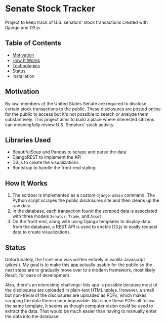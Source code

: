# Senate Stock Tracker
Project to keep track of U.S. senators' stock transactions created with Django and D3.js.



## Table of Contents
* [Motivation](https://github.com/antidipyramid/stocks/tree/master#motivation)
* [How It Works](https://github.com/antidipyramid/stocks#how-it-works)
* [Technologies](https://github.com/antidipyramid/stocks#libraries-used)
* [Status](https://github.com/antidipyramid/stocks#status)
* Installation

## Motivation
By law, members of the United States Senate are required to disclose certain stock transactions to the public. These disclosures are posted [online](https://efdsearch.senate.gov/search/home/) for the public to access but it's not possible to search or analyze them substantively. This project aims to build a place where interested citizens can meaningfully review U.S. Senators' stock activity.

## Libraries Used
* BeautifulSoup and Pandas to scrape and parse the data
* DjangoREST to implement the API
* D3.js to create the visualizations
* Bootstrap to handle the front-end styling

## How It Works
1. The scraper is implemented as a custom `django-admin` command. The Python script scrapes the public disclosures site and then cleans up the raw data.
2. In the database, each transaction found the scraped data is associated with three models `Senator`, `Trade`, and `Asset`.
3. On the front-end, along with using Django templates to display data from the database, a REST API is used to enable D3.js to easily request data to create visualizations.

## Status
Unfortunately, the front-end was written entirely in vanilla Javascript (yikes!). My goal is to make this app actually usable for the public so the next steps are to gradually move over to a modern framework, most likely React, for ease of development. 

Also, there's an interesting challenge: this app is possible because most of the disclosures are uploaded in plain-text HTML tables. However, a small but non-trivial of the disclosures are uploaded as PDFs, which makes scraping the data therein near impossible. But since these PDFs all follow the same template, it seems as though computer vision could be used to extract the data. That would be much easier than having to manually enter the data into the database!
